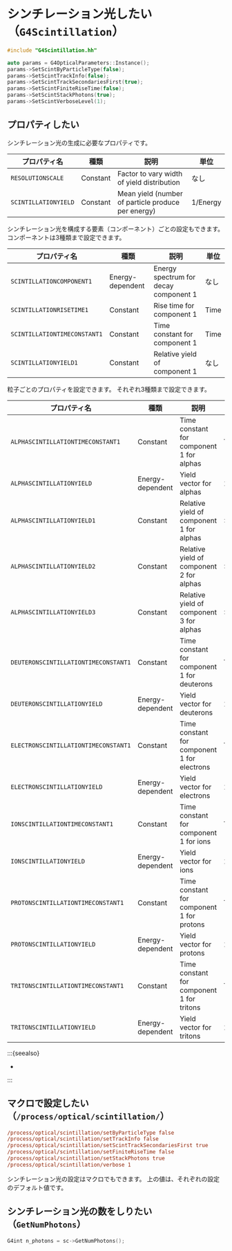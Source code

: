 # シンチレーション光したい（``G4Scintillation``）

```cpp
#include "G4Scintillation.hh"

auto params = G4OpticalParameters::Instance();
params->SetScintByParticleType(false);
params->SetScintTrackInfo(false);
params->SetScintTrackSecondariesFirst(true);
params->SetScintFiniteRiseTime(false);
params->SetScintStackPhotons(true);
params->SetScintVerboseLevel(1);
```

## プロパティしたい

シンチレーション光の生成に必要なプロパティです。

| プロパティ名 | 種類 | 説明 | 単位 |
|---|---|---|---|
| ``RESOLUTIONSCALE`` | Constant | Factor to vary width of yield distribution | なし |
| ``SCINTILLATIONYIELD`` | Constant | Mean yield (number of particle produce per energy) | 1/Energy |

シンチレーション光を構成する要素（コンポーネント）ごとの設定もできます。
コンポーネントは3種類まで設定できます。

| プロパティ名 | 種類 | 説明 | 単位 |
|---|---|---|---|
| ``SCINTILLATIONCOMPONENT1`` | Energy-dependent | Energy spectrum for decay component 1 | なし |
| ``SCINTILLATIONRISETIME1`` | Constant | Rise time for component 1 | Time |
| ``SCINTILLATIONTIMECONSTANT1`` | Constant | Time constant for component 1 | Time |
| ``SCINTILLATIONYIELD1`` | Constant | Relative yield of component 1 | なし |

粒子ごとのプロパティを設定できます。
それぞれ3種類まで設定できます。

| プロパティ名 | 種類 | 説明 | 単位 |
|---|---|---|---|
| ``ALPHASCINTILLATIONTIMECONSTANT1`` | Constant | Time constant for component 1 for alphas | Time |
| ``ALPHASCINTILLATIONYIELD`` | Energy-dependent | Yield vector for alphas | 1/Energy |
| ``ALPHASCINTILLATIONYIELD1`` | Constant | Relative yield of component 1 for alphas | なし |
| ``ALPHASCINTILLATIONYIELD2`` | Constant | Relative yield of component 2 for alphas | なし |
| ``ALPHASCINTILLATIONYIELD3`` | Constant | Relative yield of component 3 for alphas | なし |
| ``DEUTERONSCINTILLATIONTIMECONSTANT1`` | Constant | Time constant for component 1 for deuterons | Time |
| ``DEUTERONSCINTILLATIONYIELD`` | Energy-dependent | Yield vector for deuterons | 1/Energy |
| ``ELECTRONSCINTILLATIONTIMECONSTANT1`` | Constant | Time constant for component 1 for electrons | Time |
| ``ELECTRONSCINTILLATIONYIELD`` | Energy-dependent | Yield vector for electrons | 1/Energy |
| ``IONSCINTILLATIONTIMECONSTANT1`` | Constant | Time constant for component 1 for ions | Time |
| ``IONSCINTILLATIONYIELD`` | Energy-dependent | Yield vector for ions | 1/Energy |
| ``PROTONSCINTILLATIONTIMECONSTANT1`` | Constant | Time constant for component 1 for protons | Time |
| ``PROTONSCINTILLATIONYIELD`` | Energy-dependent | Yield vector for protons | 1/Energy |
| ``TRITONSCINTILLATIONTIMECONSTANT1`` | Constant | Time constant for component 1 for tritons | Time |
| ``TRITONSCINTILLATIONYIELD`` | Energy-dependent | Yield vector for tritons | 1/Energy |



:::{seealso}

- [](./geant4-material-propertiestable.md)

:::

## マクロで設定したい（``/process/optical/scintillation/``）

```cfg
/process/optical/scintillation/setByParticleType false
/process/optical/scintillation/setTrackInfo false
/process/optical/scintillation/setScintTrackSecondariesFirst true
/process/optical/scintillation/setFiniteRiseTime false
/process/optical/scintillation/setStackPhotons true
/process/optical/scintillation/verbose 1
```

シンチレーション光の設定はマクロでもできます。
上の値は、それぞれの設定のデフォルト値です。

## シンチレーション光の数をしりたい（``GetNumPhotons``）

```cpp
G4int n_photons = sc->GetNumPhotons();
```
